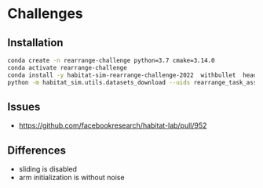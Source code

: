 # Challenges

## Installation

```bash
conda create -n rearrange-challenge python=3.7 cmake=3.14.0
conda activate rearrange-challenge
conda install -y habitat-sim-rearrange-challenge-2022  withbullet  headless -c conda-forge -c aihabitat
python -m habitat_sim.utils.datasets_download --uids rearrange_task_assets
```

## Issues

- <https://github.com/facebookresearch/habitat-lab/pull/952>

## Differences

- sliding is disabled
- arm initialization is without noise

